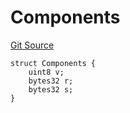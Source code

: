 # Components
[Git Source](https://github.com/Swivel-Finance/illuminate/blob/ddf95dfbaf2df4d82b6652aff5c2effb5fee45f4/src/mocks/Swivel.sol)


```solidity
struct Components {
    uint8 v;
    bytes32 r;
    bytes32 s;
}
```


